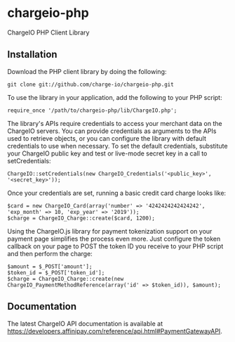 chargeio-php
============

ChargeIO PHP Client Library

## Installation

Download the PHP client library by doing the following:

    git clone git://github.com/charge-io/chargeio-php.git

To use the library in your application, add the following to your PHP script:

    require_once '/path/to/chargeio-php/lib/ChargeIO.php';

The library's APIs require credentials to access your merchant data on the
ChargeIO servers. You can provide credentials as arguments to the APIs used to
retrieve objects, or you can configure the library with default credentials to
use when necessary. To set the default credentials, substitute your ChargeIO
public key and test or live-mode secret key in a call to setCredentials:

    ChargeIO::setCredentials(new ChargeIO_Credentials('<public_key>', '<secret_key>'));

Once your credentials are set, running a basic credit card charge looks like:

    $card = new ChargeIO_Card(array('number' => '4242424242424242', 'exp_month' => 10, 'exp_year' => '2019'));
    $charge = ChargeIO_Charge::create($card, 1200);

Using the ChargeIO.js library for payment tokenization support on your payment page
simplifies the process even more. Just configure the token callback on your page to
POST the token ID you receive to your PHP script and then perform the charge:

    $amount = $_POST['amount'];
    $token_id = $_POST['token_id'];
    $charge = ChargeIO_Charge::create(new ChargeIO_PaymentMethodReference(array('id' => $token_id)), $amount);

## Documentation

The latest ChargeIO API documentation is available at https://developers.affinipay.com/reference/api.html#PaymentGatewayAPI.
